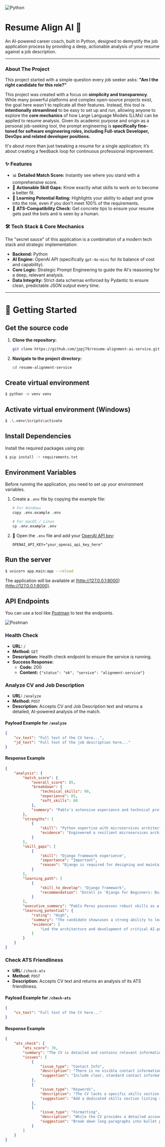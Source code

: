 ![Python](https://img.shields.io/badge/python-3.13.7+-blue.svg)

# Resume Align AI 🤖

An AI-powered career coach, built in Python, designed to demystify the job application process by providing a deep, actionable analysis of your resume against a job description.

---

### About The Project

This project started with a simple question every job seeker asks: **"Am I the right candidate for this role?"**

This project was created with a focus on **simplicity and transparency**. While many powerful platforms and complex open-source projects exist, the goal here wasn't to replicate all their features. Instead, this tool is **intentionally streamlined** to be easy to set up and run, allowing anyone to explore the **core mechanics** of how Large Language Models (LLMs) can be applied to resume analysis. Given its academic purpose and origin as a personal job-seeking tool, the prompt engineering is **specifically fine-tuned for software engineering roles, including Full-stack Developer, DevOps and related developer positions.**

It's about more than just tweaking a resume for a single application; it’s about creating a feedback loop for continuous professional improvement.

### ✨ Features

* 📊 **Detailed Match Score:** Instantly see where you stand with a comprehensive score.
* 🌱 **Actionable Skill Gaps:** Know exactly what skills to work on to become a better fit.
* 🚀 **Learning Potential Rating:** Highlights your ability to adapt and grow into the role, even if you don't meet 100% of the requirements.
* 🤖 **ATS-Compatibility Check:** Get concrete tips to ensure your resume gets past the bots and is seen by a human.

### 🛠️ Tech Stack & Core Mechanics

The "secret sauce" of this application is a combination of a modern tech stack and strategic implementation:

* **Backend:** Python
* **AI Engine:** OpenAI API (specifically `gpt-4o-mini` for its balance of cost and capability).
* **Core Logic:** Strategic Prompt Engineering to guide the AI's reasoning for a deep, relevant analysis.
* **Data Integrity:** Strict data schemas enforced by Pydantic to ensure clean, predictable JSON output every time.

---

# 🚀 Getting Started

## Get the source code

1.  **Clone the repository:**

    ```bash
    git clone https://github.com/jppj79/resume-alignment-ai-service.git
    ```

2.  **Navigate to the project directory:**

    ```bash
    cd resume-alignment-service
    ```

## Create virtual environment

```bash
$ python -m venv venv
```

## Activate virtual environment (Windows)

```bash
$ .\.venv\Scripts\activate
```

## Install Dependencies

Install the required packages using pip:

```bash
$ pip install -r requirements.txt
```

## Environment Variables

Before running the application, you need to set up your environment variables.

1.  Create a `.env` file by copying the example file:

    ```bash
    # For Windows
    copy .env.example .env

    # For macOS / Linux
    cp .env.example .env
    ```

2.  🔑 Open the `.env` file and add your [OpenAI API key](https://platform.openai.com/api-keys):

    ```
    OPENAI_API_KEY="your_openai_api_key_here"
    ```

## Run the server

```bash
$ uvicorn app.main:app --reload
```

The application will be available at [http://127.0.0.1:8000](http://127.0.0.1:8000).

## API Endpoints

You can use a tool like [Postman](https://www.postman.com/) to test the endpoints.

![Postman](https://img.shields.io/badge/Postman-FF6C37?style=for-the-badge&logo=postman&logoColor=white)

### Health Check

-   **URL:** `/`
-   **Method:** `GET`
-   **Description:** Health check endpoint to ensure the service is running.
-   **Success Response:**
    -   **Code:** 200
    -   **Content:** `{"status": "ok", "service": "alignment-service"}`

### Analyze CV and Job Description

-   **URL:** `/analyze`
-   **Method:** `POST`
-   **Description:** Accepts CV and Job Description text and returns a detailed, AI-powered analysis of the match.

#### Payload Example for `/analyze`

```json
{
    "cv_text": "Full text of the CV here...",
    "jd_text": "Full text of the job description here..."
}
```

#### Response Example
```json
{
    "analysis": {
        "match_score": {
            "overall_score": 85,
            "breakdown": {
                "technical_skills": 90,
                "experience": 85,
                "soft_skills": 80
            },
            "summary": "Pablo's extensive experience and technical proficiency in Python, microservices architecture, and cloud platforms align well with the role specifications. However, the absence of Django experience and AWS familiarity slightly lowers the match score."
        },
        "strengths": [
            {
                "skill": "Python expertise with microservices architecture",
                "evidence": "Engineered a resilient microservices architecture using Python, NestJS, and Apache Kafka."
            }
        ],
        "skill_gaps": [
            {
                "skill": "Django framework experience",
                "importance": "Important",
                "reason": "Django is required for designing and maintaining backend applications, a core responsibility in the role."
            }
        ],
        "learning_path": [
            {
                "skill_to_develop": "Django framework",
                "recommendation": "Enroll in 'Django for Beginners: Build Websites with Python & Django' by William S. Vincent."
            }
        ],
        "executive_summary": "Pablo Perez possesses robust skills as a Principal Software Engineer with significant experience in Python...",
        "learning_potential": {
            "rating": "High",
            "summary": "The candidate showcases a strong ability to learn new technologies quickly, having adapted to various roles and responsibilities over his 20-year career.",
            "evidence": [
                "Led the architecture and development of critical AI-powered systems."
            ]
        }
    }
}
```

### Check ATS Friendliness

-   **URL:** `/check-ats`
-   **Method:** `POST`
-   **Description:** Accepts CV text and returns an analysis of its ATS friendliness.

#### Payload Example for `/check-ats`

```json
{
    "cv_text": "Full text of the CV here..."
}
```

#### Response Example
```json
{
    "ats_check": {
        "ats_score": 70,
        "summary": "The CV is detailed and contains relevant information, but has several issues related to structure, contact info, and keyword optimization.",
        "issues": [
            {
                "issue_type": "Contact Info",
                "description": "There is no visible contact information in the CV text, such as email, phone number, or LinkedIn profile.",
                "suggestion": "Include clear, standard contact information at the top of the CV to ensure it is easily accessible for ATS parsing."
            },
            {
                "issue_type": "Keywords",
                "description": "The CV lacks a specific skills section. While there are several relevant keywords embedded in the descriptions, key skills are not explicitly listed, making them harder for ATS to identify.",
                "suggestion": "Add a dedicated skills section listing relevant keywords and technologies for better visibility in ATS scans."
            },
            {
                "issue_type": "Formatting",
                "description": "While the CV provides a detailed account of experience and achievements, the dense block of text might be hard to read for both ATS and human recruiters, as it could be viewed as overwhelming.",
                "suggestion": "Break down long paragraphs into bullet points for clearer readability and easier parsing."
            }
        ]
    }
}
```
